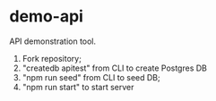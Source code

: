 # demo-api

API demonstration tool.

1) Fork repository; 
2) "createdb apitest" from CLI to create Postgres DB
3) "npm run seed" from CLI to seed DB;
4) "npm run start" to start server
